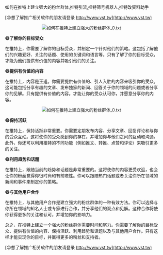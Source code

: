 如何在推特上建立强大的粉丝群体,推特引流,推特筛号机器人,推特改资料助手

[😍想了解推广相关软件的朋友请登录 http://www.vst.tw](http://www.vst.tw)

 <center><img src="https://vst.tw/MP4/tuiguang/png/6.png" alt="如何在推特上建立强大的粉丝群体_0.txt"></center>

**😄了解你的目标受众**

在推特上，你需要了解你的目标受众，并制定一个针对他们的策略。这包括了解他们的兴趣爱好、关注的话题、使用的关键词和语言等。只有了解了你的目标受众，才能为他们提供有价值的内容并吸引他们的关注。

**😄提供有价值的内容**

在推特上，内容是王道。你需要提供有价值的、引人入胜的内容来吸引你的受众。这可能包括分享有趣的文章、发布独家的新闻、回答关于你的领域的问题或者分享你的见解。只有提供有价值的内容，才能让你的受众认可你，并愿意分享你的内容。

 <center><img src="https://vst.tw/MP4/tuiguang/png/3.png" alt="如何在推特上建立强大的粉丝群体_0.txt"></center>

**😄保持活跃**

在推特上，保持活跃非常重要。你需要定期发布内容、分享文章、回复评论和与你的受众互动。这将使你的受众感到你的存在，并增加你与他们之间的互动和沟通。此外，你还可以利用推特的不同功能（例如推文、转推、点赞和评论）来吸引更多的关注。

**😄利用趋势和话题**

在推特上，跟随当前的趋势和话题是非常重要的。这将使你的内容更受欢迎，也会让你的粉丝觉得你很时尚和有前瞻性。你可以跟随热门话题或者关注你所在领域的新闻和事件来制定你的策略。

**😄与其他用户合作**

在推特上，与其他用户合作是建立强大的粉丝群体的一种有效方法。你可以选择与你所在领域的知名人士或专家进行合作，并分享他们的观点和见解。这种合作将使你获得更多的关注和认可，并增加你的影响力。

总之，在推特上建立一个强大的粉丝群体需要时间和努力。你需要了解你的目标受众、提供有价值的内容、保持活跃、利用趋势和话题以及与其他用户合作。只有这样才能实现你的目标，并赢得更多的粉丝和支持者。

[😍想了解推广相关软件的朋友请登录 http://www.vst.tw](http://www.vst.tw)



